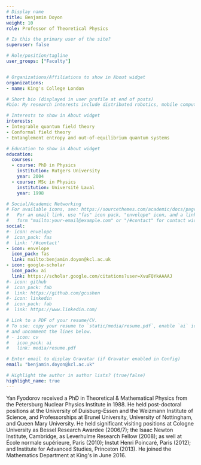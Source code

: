 ```yaml
---
# Display name
title: Benjamin Doyon
weight: 10
role: Professor of Theoretical Physics

# Is this the primary user of the site?
superuser: false

# Role/position/tagline
user_groups: ["Faculty"]


# Organizations/Affiliations to show in About widget
organizations:
- name: King's College London

# Short bio (displayed in user profile at end of posts)
#bio: My research interests include distributed robotics, mobile computing and programmable matter.

# Interests to show in About widget
interests:
- Integrable quantum field theory
- Conformal field theory
- Entanglement entropy and out-of-equilibrium quantum systems

# Education to show in About widget
education:
  courses:
  - course: PhD in Physics
    institution: Rutgers University
    year: 2004
  - course: MSc in Physics
    institution: Université Laval
    year: 1998

# Social/Academic Networking
# For available icons, see: https://sourcethemes.com/academic/docs/page-builder/#icons
#   For an email link, use "fas" icon pack, "envelope" icon, and a link in the
#   form "mailto:your-email@example.com" or "/#contact" for contact widget.
social:
#- icon: envelope
#  icon_pack: fas
#  link: '/#contact'
- icon: envelope
  icon_pack: fas
  link: mailto:benjamin.doyon@kcl.ac.uk
- icon: google-scholar
  icon_pack: ai
  link: https://scholar.google.com/citations?user=XvuFQYkAAAAJ
#- icon: github
#  icon_pack: fab
#  link: https://github.com/gcushen
#- icon: linkedin
#  icon_pack: fab
#  link: https://www.linkedin.com/

# Link to a PDF of your resume/CV.
# To use: copy your resume to `static/media/resume.pdf`, enable `ai` icons in `params.toml`,
# and uncomment the lines below.
# - icon: cv
#   icon_pack: ai
#   link: media/resume.pdf

# Enter email to display Gravatar (if Gravatar enabled in Config)
email: "benjamin.doyon@kcl.ac.uk"

# Highlight the author in author lists? (true/false)
highlight_name: true
---
```

Yan Fyodorov received a PhD in Theoretical & Mathematical Physics from the Petersburg Nuclear Physics Institute in 1988. He held post-doctoral positions at the University of Duisburg-Essen and the Weizmann Institute of Science, and Professorships at Brunel University, University of Nottingham, and Queen Mary University. He held significant visiting positions at Cologne University as Bessel Research Awardee (2006/7); the Isaac Newton Institute, Cambridge, as Leverhulme Research Fellow (2008); as well at École normale supérieure, Paris (2010); Instut Henri Poincaré, Paris (2012); and Institute for Advanced Studies, Princeton (2013). He joined the Mathematics Department at King's in June 2016.
